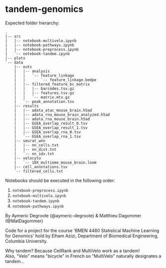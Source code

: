 # tandem-genomics


Expected folder hierarchy:
```
.
|-- src
|   |-- notebook-multivelo.ipynb
|   |-- notebook-pathways.ipynb
|   |-- notebook-preprocess.ipynb
|   `-- notebook-tandem.ipynb
|-- plots
`-- data
    |-- outs
    |   |-- analysis
    |   |   `-- feature_linkage
    |   |       `-- feature_linkage.bedpe
    |   |-- filtered_feature_bc_matrix
    |   |   |-- barcodes.tsv.gz
    |   |   |-- features.tsv.gz
    |   |   `-- matrix.mtx.gz
    |   `-- peak_annotation.tsv
    |-- results
    |   |-- adata_atac_mouse_brain.h5ad
    |   |-- adata_rna_mouse_brain_analyzed.h5ad
    |   |-- adata_rna_mouse_brain.h5ad
    |   |-- GSEA_overlap_result_0.tsv
    |   |-- GSEA_overlap_result_1.tsv
    |   |-- GSEA_overlap_rna_0.tsv
    |   `-- GSEA_overlap_rna_1.tsv
    |-- seurat_wnn
    |   |-- nn_cells.txt
    |   |-- nn_dist.txt
    |   `-- nn_idx.txt
    |-- velocyto
    |   `-- 10X_multiome_mouse_brain.loom
    |-- cell_annotations.tsv
    `-- filtered_cells.txt
```


Notebooks should be executed in the following order:  
1. `notebook-preprocess.ipynb`  
2. `notebook-multivelo.ipynb`  
3. `notebook-tandem.ipynb`  
4. `notebook-pathways.ipynb`  

By Aymeric Degroote (@aymeric-degroote) & Matthieu Dagommer (@MatDagommer)


Code for a project for the course 'BMEN 4480 Statistical Machine Learning for Genomics' hold by Elham Azizi, Department of Biomedical Engineering, Columbia University.

Why tandem? Because CellRank and MultiVelo work as a tandem!  
Also, "Velo" means "bicycle" in French so "MultiVelo" naturally designates a tandem...
